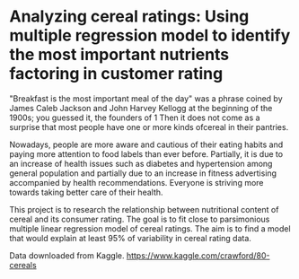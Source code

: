 # Analyzing cereal ratings: Using multiple regression model to identify the most important nutrients factoring in customer rating

"Breakfast is the most important meal of the day" was a phrase coined by James Caleb Jackson and John Harvey Kellogg at the beginning of the 1900s; you guessed it, the founders of 1 Then it does not come as a surprise that most people have one or more kinds ofcereal in their pantries.

Nowadays, people are more aware and cautious of their eating habits and paying more attention to food labels than ever before. Partially, it is due to an increase of health issues such as diabetes and hypertension among general population and partially due to an increase in fitness advertising accompanied by health recommendations. Everyone is striving more towards taking better care of their health.

This project is to research the relationship between nutritional content of cereal and its consumer rating. The goal is to fit close to parsimonious multiple linear regression model of cereal ratings. The aim is to find a model that would explain at least 95% of variability in cereal rating data.

Data downloaded from Kaggle.
https://www.kaggle.com/crawford/80-cereals
